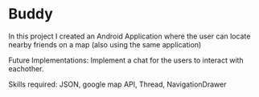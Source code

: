 # Buddy
In this project I created an Android Application where the user can locate nearby friends on a map (also using the same application) 

Future Implementations: 
Implement a chat for the users to interact with eachother.

Skills required:
JSON, google map API, Thread, NavigationDrawer
